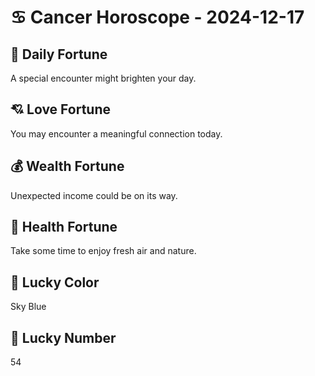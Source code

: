 # ♋ Cancer Horoscope - 2024-12-17

## 🎯 Daily Fortune

A special encounter might brighten your day.

## 💘 Love Fortune

You may encounter a meaningful connection today.

## 💰 Wealth Fortune

Unexpected income could be on its way.

## 🌱 Health Fortune

Take some time to enjoy fresh air and nature.

## 🎨 Lucky Color

Sky Blue

## 🔢 Lucky Number

54
